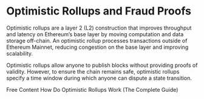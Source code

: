# Optimistic Rollups and Fraud Proofs

‍Optimistic rollups are a layer 2 (L2) construction that improves throughput and latency on Ethereum’s base layer by moving computation and data storage off-chain. An optimistic rollup processes transactions outside of Ethereum Mainnet, reducing congestion on the base layer and improving scalability. 

Optimistic rollups allow anyone to publish blocks without providing proofs of validity. However, to ensure the chain remains safe, optimistic rollups specify a time window during which anyone can dispute a state transition.

<ResourceGroupTitle>Free Content</ResourceGroupTitle>
<BadgeLink colorScheme='yellow' badgeText='Read' href='https://www.alchemy.com/overviews/optimistic-rollups'>How Do Optimistic Rollups Work (The Complete Guide)</BadgeLink>